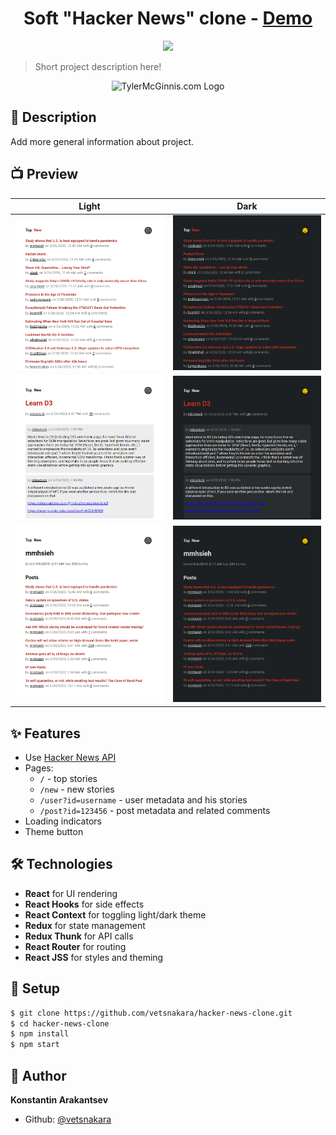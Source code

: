 <h1 align="center">
  Soft "Hacker News" clone - <a href="https://sleepy-almeida-a073df.netlify.com/" target="_blank">Demo</a>
</h1>

<div align="center">
  <a href="https://standardjs.com">
    <img src="https://img.shields.io/badge/code_style-standard-brightgreen.svg"/>
  </a>
</div>

> Short project description here!

<div align="center">
  <img width="300" src="https://tylermcginnis.com/tylermcginnis_glasses-300.png" alt="TylerMcGinnis.com Logo"/>
</div>

## 📝 Description
Add more general information about project. 

## 📺 Preview
| Light                                                                                                   | Dark |
|---------------------------------------------------------------------------------------------------------|------|
| <img src="https://raw.githubusercontent.com/vetsnakara/hacker-news-clone/master/preview/posts-light.png"/> | <img src="https://raw.githubusercontent.com/vetsnakara/hacker-news-clone/master/preview/posts-dark.png"/> |
| <img src="https://raw.githubusercontent.com/vetsnakara/hacker-news-clone/master/preview/post-light.png"/> | <img src="https://raw.githubusercontent.com/vetsnakara/hacker-news-clone/master/preview/post-dark.png"/> |
| <img src="https://raw.githubusercontent.com/vetsnakara/hacker-news-clone/master/preview/user-light.png"/> | <img src="https://raw.githubusercontent.com/vetsnakara/hacker-news-clone/master/preview/user-dark.png"/> |

## ✨ Features
* Use [Hacker News API](https://github.com/HackerNews/API)
* Pages:
  * `/` - top stories
  * `/new` - new stories
  * `/user?id=username` - user metadata and his stories
  * `/post?id=123456` - post metadata and related comments
* Loading indicators
* Theme button

## 🛠️ Technologies
* __React__ for UI rendering
* __React Hooks__ for side effects
* __React Context__ for toggling light/dark theme
* __Redux__ for state management
* __Redux Thunk__ for API calls
* __React Router__ for routing
* __React JSS__ for styles and theming

## 🚀 Setup
``` sh
$ git clone https://github.com/vetsnakara/hacker-news-clone.git
$ cd hacker-news-clone
$ npm install
$ npm start
```

## 👷 Author
**Konstantin Arakantsev**
- Github: [@vetsnakara](https://github.com/vetsnakara)
